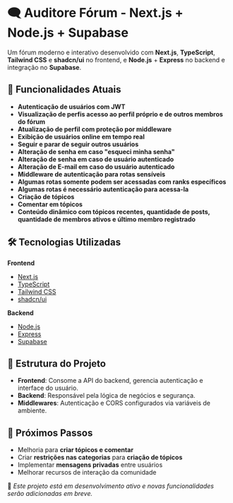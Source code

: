 # 🗨️ Auditore Fórum - Next.js + Node.js + Supabase

Um fórum moderno e interativo desenvolvido com **Next.js**, **TypeScript**, **Tailwind CSS** e **shadcn/ui** no frontend, e **Node.js** + **Express** no backend e integração no **Supabase**.

## 🚀 Funcionalidades Atuais

- **Autenticação de usuários com JWT**
- **Visualização de perfis acesso ao perfil próprio e de outros membros do fórum**
- **Atualização de perfil com proteção por middleware**
- **Exibição de usuários online em tempo real**
- **Seguir e parar de seguir outros usuários**
- **Alteração de senha em caso "esqueci minha senha"**
- **Alteração de senha em caso de usuário autenticado**
- **Alteração de E-mail em caso do usuário autenticado**
- **Middleware de autenticação para rotas sensíveis**
- **Algumas rotas somente podem ser acessadas com ranks específicos**
- **Algumas rotas é necessário autenticação para acessa-la**
- **Criação de tópicos**
- **Comentar em tópicos**
- **Conteúdo dinâmico com tópicos recentes, quantidade de posts, quantidade de membros ativos e último membro registrado**

## 🛠️ Tecnologias Utilizadas

**Frontend**
- [Next.js](https://nextjs.org)
- [TypeScript](https://www.typescriptlang.org)
- [Tailwind CSS](https://tailwindcss.com)
- [shadcn/ui](https://ui.shadcn.com)

**Backend**
- [Node.js](https://nodejs.org)
- [Express](https://expressjs.com)
- [Supabase](https://supabase.com)

## 📌 Estrutura do Projeto

- **Frontend**: Consome a API do backend, gerencia autenticação e interface do usuário.
- **Backend**: Responsável pela lógica de negócios e segurança.
- **Middlewares**: Autenticação e CORS configurados via variáveis de ambiente.

## 📅 Próximos Passos

- Melhoria para **criar tópicos e comentar**
- Criar **restrições nas categorias** para **criação de tópicos**
- Implementar **mensagens privadas** entre usuários
- Melhorar recursos de interação da comunidade


📢 *Este projeto está em desenvolvimento ativo e novas funcionalidades serão adicionadas em breve.*
